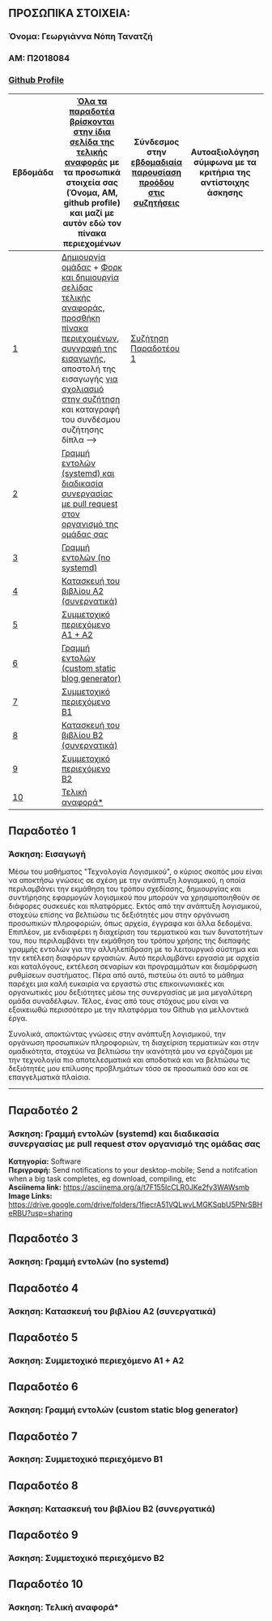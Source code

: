 ## ΠΡΟΣΩΠΙΚΑ ΣΤΟΙΧΕΙΑ:

### Όνομα: Γεωργιάννα Νόπη Τανατζή
### ΑΜ: Π2018084
### [Github Profile](https://github.com/Icelandan/)

| Εβδομάδα | [Όλα τα παραδοτέα βρίσκονται στην ίδια σελίδα της τελικής αναφοράς](https://epidrome.github.io/teaching/deliverables/) με τα προσωπικά στοιχεία σας (Όνομα, ΑΜ, github profile) και μαζί με αυτόν εδώ τον πίνακα περιεχομένων | Σύνδεσμος στην [εβδομαδιαία παρουσίαση προόδου στις συζητήσεις](https://github.com/courses-ionio/help/discussions/categories/show-and-tell) | Αυτοαξιολόγηση σύμφωνα με τα κριτήρια της αντίστοιχης άσκησης |
| --- | --- | --- | --- |
| <a href="#P">1</a> | [Δημιουργία ομάδας](https://epidrome.github.io/teaching/team/) + [Φορκ και δημιουργία σελίδας τελικής αναφοράς](https://epidrome.github.io/teaching/guide/), [προσθήκη πίνακα περιεχομένων](https://raw.githubusercontent.com/courses-ionio/sw/master/README.md), [συγγραφή της εισαγωγής](https://epidrome.github.io/teaching/intro/), αποστολή της εισαγωγής [για σχολιασμό στην συζήτηση](https://github.com/courses-ionio/sw/discussions/categories/show-and-tell) και καταγραφή του συνδέσμου συζήτησης δίπλα --> | [Συζήτηση Παραδοτέου 1](https://github.com/courses-ionio/sw/discussions/1158) | |
| <a href="#P-1">2</a> | <a href="#P-1"> Γραμμή εντολών (systemd) και διαδικασία συνεργασίας με pull request στον οργανισμό της ομάδας σας | | |
| <a href="#P-2">3</a> | <a href="#P-2"> Γραμμή εντολών (no systemd) | | |
| <a href="#P-3">4</a> | <a href="#P-3"> Κατασκευή του βιβλίου Α2 (συνεργατικά) | | |
| <a href="#P-4">5 </a> | <a href="#P-4"> Συμμετοχικό περιεχόμενο A1 + A2 | | |
| <a href="#P-5">6 </a>| <a href="#P-5"> Γραμμή εντολών (custom static blog generator) | | |
| <a href="#P-6">7 </a>| <a href="#P-6"> Συμμετοχικό περιεχόμενο B1 | | |
| <a href="#P-7">8 </a>| <a href="#P-7"> Κατασκευή του βιβλίου Β2 (συνεργατικά) | | |
| <a href="#P-8">9</a> | <a href="#P-8"> Συμμετοχικό περιεχόμενο B2 | | |
| <a href="#P-9">10 </a>| <a href="#P-9"> Τελική αναφορά* | | |

## <a name="P">Παραδοτέο 1</a>
### Άσκηση: Εισαγωγή
Μέσω του μαθήματος "Τεχνολογία Λογισμικού", ο κύριος σκοπός μου είναι να αποκτήσω γνώσεις σε σχέση με την ανάπτυξη λογισμικού, η οποία περιλαμβάνει την εκμάθηση του τρόπου σχεδίασης, δημιουργίας και συντήρησης εφαρμογών λογισμικού που μπορούν να χρησιμοποιηθούν σε διάφορες συσκευές και πλατφόρμες. Εκτός από την ανάπτυξη λογισμικού, στοχεύω επίσης να βελτιώσω τις δεξιότητές μου στην οργάνωση προσωπικών πληροφοριών, όπως αρχεία, έγγραφα και άλλα δεδομένα. Επιπλέον, με ενδιαφέρει η διαχείριση του τερματικού και των δυνατοτήτων του, που περιλαμβάνει την εκμάθηση του τρόπου χρήσης της διεπαφής γραμμής εντολών για την αλληλεπίδραση με το λειτουργικό σύστημα και την εκτέλεση διαφόρων εργασιών. Αυτό περιλαμβάνει εργασία με αρχεία και καταλόγους, εκτέλεση σεναρίων και προγραμμάτων και διαμόρφωση ρυθμίσεων συστήματος. Πέρα από αυτό, πιστεύω ότι αυτό το μάθημα παρέχει μια καλή ευκαιρία να εργαστώ στις επικοινωνιακές και οργανωτικές μου δεξιότητες μέσω της συνεργασίας με μια μεγαλύτερη ομάδα συναδέλφων. Τέλος, ένας από τους στόχους μου είναι να εξοικειωθώ περισσότερο με την πλατφόρμα του Github για μελλοντικά έργα.

Συνολικά, αποκτώντας γνώσεις στην ανάπτυξη λογισμικού, την οργάνωση προσωπικών πληροφοριών, τη διαχείριση τερματικών και στην ομαδικότητα, στοχεύω να βελτιώσω την ικανότητά μου να εργάζομαι με την τεχνολογία πιο αποτελεσματικά και αποδοτικά και να βελτιώσω τις δεξιότητές μου επίλυσης προβλημάτων τόσο σε προσωπικά όσο και σε επαγγελματικά πλαίσια.


---


## <a name="P-1">Παραδοτέο 2</a>
### Άσκηση: Γραμμή εντολών (systemd) και διαδικασία συνεργασίας με pull request στον οργανισμό της ομάδας σας
**Κατηγορία:** Software <br />
**Περιγραφή:** Send notifications to your desktop-mobile; Send a notifcation when a big task completes, eg download, compiling, etc <br />
**Asciinema link:** https://asciinema.org/a/t7F155IcCLR0JKe2fy3WAWsmb <br />
**Image Links:** https://drive.google.com/drive/folders/1fiecrA51VQLwvLMGKSqbU5PNrSBHeRBU?usp=sharing

## <a name="P-2">Παραδοτέο 3</a>
### Άσκηση: Γραμμή εντολών (no systemd)

## <a name="P-3">Παραδοτέο 4</a>
### Άσκηση: Κατασκευή του βιβλίου Α2 (συνεργατικά)
  
## <a name="P-4">Παραδοτέο 5</a>
### Άσκηση: Συμμετοχικό περιεχόμενο A1 + A2

## <a name="P-5">Παραδοτέο 6</a>
### Άσκηση: Γραμμή εντολών (custom static blog generator)

## <a name="P-6">Παραδοτέο 7</a>
### Άσκηση: Συμμετοχικό περιεχόμενο B1

## <a name="P-7">Παραδοτέο 8</a>
### Άσκηση: Κατασκευή του βιβλίου Β2 (συνεργατικά)

## <a name="P-8">Παραδοτέο 9</a>
### Άσκηση: Συμμετοχικό περιεχόμενο B2

## <a name="P-9">Παραδοτέο 10</a>
### Άσκηση: Τελική αναφορά*
